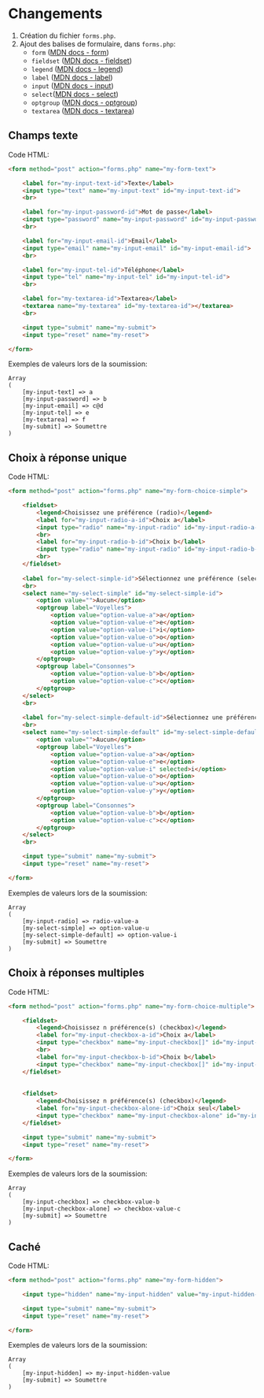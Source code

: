 # Changements

 1. Création du fichier `forms.php`.
 2. Ajout des balises de formulaire, dans `forms.php`:
    - `form` ([MDN docs - form](https://developer.mozilla.org/fr/docs/Web/HTML/Element/Form))
    - `fieldset` ([MDN docs - fieldset](https://developer.mozilla.org/fr/docs/Web/HTML/Element/fieldset))
    - `legend` ([MDN docs - legend](https://developer.mozilla.org/fr/docs/Web/HTML/Element/legend))
    - `label` ([MDN docs - label](https://developer.mozilla.org/fr/docs/Web/HTML/Element/Label))
    - `input` ([MDN docs - input](https://developer.mozilla.org/fr/docs/Web/HTML/Element/Input))
    - `select`([MDN docs - select](https://developer.mozilla.org/fr/docs/Web/HTML/Element/select))
    - `optgroup` ([MDN docs - optgroup](https://developer.mozilla.org/fr/docs/Web/HTML/Element/optgroup))
    - `textarea` ([MDN docs - textarea](https://developer.mozilla.org/fr/docs/Web/HTML/Element/textarea))

## Champs texte

Code HTML:

```html
<form method="post" action="forms.php" name="my-form-text">

    <label for="my-input-text-id">Texte</label>
    <input type="text" name="my-input-text" id="my-input-text-id">
    <br>

    <label for="my-input-password-id">Mot de passe</label>
    <input type="password" name="my-input-password" id="my-input-password-id">
    <br>

    <label for="my-input-email-id">Email</label>
    <input type="email" name="my-input-email" id="my-input-email-id">
    <br>

    <label for="my-input-tel-id">Téléphone</label>
    <input type="tel" name="my-input-tel" id="my-input-tel-id">
    <br>

    <label for="my-textarea-id">Textarea</label>
    <textarea name="my-textarea" id="my-textarea-id"></textarea>
    <br>

    <input type="submit" name="my-submit">
    <input type="reset" name="my-reset">

</form>
```

Exemples de valeurs lors de la soumission:

```
Array
(
    [my-input-text] => a
    [my-input-password] => b
    [my-input-email] => c@d
    [my-input-tel] => e
    [my-textarea] => f
    [my-submit] => Soumettre
)
```

## Choix à réponse unique

Code HTML:

```html
<form method="post" action="forms.php" name="my-form-choice-simple">

    <fieldset>
        <legend>Choisissez une préférence (radio)</legend>
        <label for="my-input-radio-a-id">Choix a</label>
        <input type="radio" name="my-input-radio" id="my-input-radio-a-id" value="radio-value-a" checked>
        <br>
        <label for="my-input-radio-b-id">Choix b</label>
        <input type="radio" name="my-input-radio" id="my-input-radio-b-id" value="radio-value-b">
        <br>
    </fieldset>
    
    <label for="my-select-simple-id">Sélectionnez une préférence (select)</label>
    <br>
    <select name="my-select-simple" id="my-select-simple-id">
        <option value="">Aucun</option>
        <optgroup label="Voyelles">
            <option value="option-value-a">a</option>
            <option value="option-value-e">e</option>
            <option value="option-value-i">i</option>
            <option value="option-value-o">o</option>
            <option value="option-value-u">u</option>
            <option value="option-value-y">y</option>
        </optgroup>
        <optgroup label="Consonnes">
            <option value="option-value-b">b</option>
            <option value="option-value-c">c</option>
        </optgroup>
    </select>
    <br>
    
    <label for="my-select-simple-default-id">Sélectionnez une préférence (select avec valeur par défaut)</label>
    <br>
    <select name="my-select-simple-default" id="my-select-simple-default-id">
        <option value="">Aucun</option>
        <optgroup label="Voyelles">
            <option value="option-value-a">a</option>
            <option value="option-value-e">e</option>
            <option value="option-value-i" selected>i</option>
            <option value="option-value-o">o</option>
            <option value="option-value-u">u</option>
            <option value="option-value-y">y</option>
        </optgroup>
        <optgroup label="Consonnes">
            <option value="option-value-b">b</option>
            <option value="option-value-c">c</option>
        </optgroup>
    </select>
    <br>

    <input type="submit" name="my-submit">
    <input type="reset" name="my-reset">

</form>
```

Exemples de valeurs lors de la soumission:

```
Array
(
    [my-input-radio] => radio-value-a
    [my-select-simple] => option-value-u
    [my-select-simple-default] => option-value-i
    [my-submit] => Soumettre
)
```

## Choix à réponses multiples

Code HTML:

```html
<form method="post" action="forms.php" name="my-form-choice-multiple">

    <fieldset>
        <legend>Choisissez n préférence(s) (checkbox)</legend>
        <label for="my-input-checkbox-a-id">Choix a</label>
        <input type="checkbox" name="my-input-checkbox[]" id="my-input-checkbox-a-id" value="checkbox-value-a">
        <br>
        <label for="my-input-checkbox-b-id">Choix b</label>
        <input type="checkbox" name="my-input-checkbox[]" id="my-input-checkbox-b-id" value="checkbox-value-b">
    </fieldset>
   
    
    <fieldset>
        <legend>Choisissez n préférence(s) (checkbox)</legend>
        <label for="my-input-checkbox-alone-id">Choix seul</label>
        <input type="checkbox" name="my-input-checkbox-alone" id="my-input-checkbox-alone-id" value="checkbox-value-c" checked>
    </fieldset>

    <input type="submit" name="my-submit">
    <input type="reset" name="my-reset">

</form>
```

Exemples de valeurs lors de la soumission:

```
Array
(
    [my-input-checkbox] => checkbox-value-b
    [my-input-checkbox-alone] => checkbox-value-c
    [my-submit] => Soumettre
)
```

## Caché

Code HTML:

```html
<form method="post" action="forms.php" name="my-form-hidden">

    <input type="hidden" name="my-input-hidden" value="my-input-hidden-value">

    <input type="submit" name="my-submit">
    <input type="reset" name="my-reset">

</form>
```

Exemples de valeurs lors de la soumission:

```
Array
(
    [my-input-hidden] => my-input-hidden-value
    [my-submit] => Soumettre
)
```

